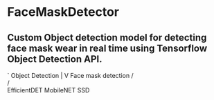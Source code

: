 # FaceMaskDetector

## Custom Object detection model for detecting face mask wear in real time using Tensorflow Object Detection API.

`
                              Object Detection
                                      |
                                      V
                             Face mask detection
                                    /  \
                                   /    \
                      EfficientDET       MobileNET SSD   

